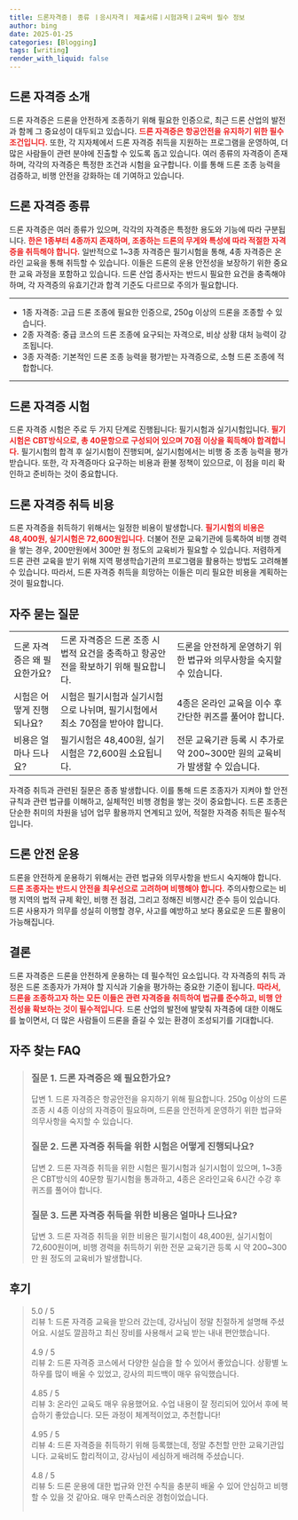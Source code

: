 ```yaml
---
title: 드론자격증ㅣ 종류 ㅣ응시자격ㅣ 제출서류ㅣ시험과목ㅣ교육비 필수 정보
author: bing
date: 2025-01-25
categories: [Blogging]
tags: [writing]
render_with_liquid: false
---
```



<h2 id='드론_자격증_소개'>드론 자격증 소개</h2>

<p>드론 자격증은 드론을 안전하게 조종하기 위해 필요한 인증으로, 최근 드론 산업의 발전과 함께 그 중요성이 대두되고 있습니다. <b><span style="color: #ee2323;">드론 자격증은 항공안전을 유지하기 위한 필수 조건입니다.</span></b> 또한, 각 지자체에서 드론 자격증 취득을 지원하는 프로그램을 운영하여, 더 많은 사람들이 관련 분야에 진출할 수 있도록 돕고 있습니다. 여러 종류의 자격증이 존재하며, 각각의 자격증은 특정한 조건과 시험을 요구합니다. 이를 통해 드론 조종 능력을 검증하고, 비행 안전을 강화하는 데 기여하고 있습니다.</p>

<h2 id='드론_자격증_종류'>드론 자격증 종류</h2>

<p>드론 자격증은 여러 종류가 있으며, 각각의 자격증은 특정한 용도와 기능에 따라 구분됩니다. <b><span style="color: #ee2323;">한은 1종부터 4종까지 존재하며, 조종하는 드론의 무게와 특성에 따라 적절한 자격증을 취득해야 합니다.</span></b> 일반적으로 1~3종 자격증은 필기시험을 통해, 4종 자격증은 온라인 교육을 통해 취득할 수 있습니다. 이들은 드론의 운용 안전성을 보장하기 위한 중요한 교육 과정을 포함하고 있습니다. 드론 산업 종사자는 반드시 필요한 요건을 충족해야 하며, 각 자격증의 유효기간과 합격 기준도 다르므로 주의가 필요합니다.</p>

<hr />

<ul>
    <li>1종 자격증: 고급 드론 조종에 필요한 인증으로, 250g 이상의 드론을 조종할 수 있습니다.</li>
    <li>2종 자격증: 중급 코스의 드론 조종에 요구되는 자격으로, 비상 상황 대처 능력이 강조됩니다.</li>
    <li>3종 자격증: 기본적인 드론 조종 능력을 평가받는 자격증으로, 소형 드론 조종에 적합합니다.</li>
</ul>

<hr />

<h2 id='드론_자격증_시험'>드론 자격증 시험</h2>

<p>드론 자격증 시험은 주로 두 가지 단계로 진행됩니다: 필기시험과 실기시험입니다. <b><span style="color: #ee2323;">필기시험은 CBT방식으로, 총 40문항으로 구성되어 있으며 70점 이상을 획득해야 합격합니다.</span></b> 필기시험의 합격 후 실기시험이 진행되며, 실기시험에서는 비행 중 조종 능력을 평가받습니다. 또한, 각 자격증마다 요구하는 비용과 환불 정책이 있으므로, 이 점을 미리 확인하고 준비하는 것이 중요합니다.</p>

<h2 id='드론_자격증_취득비용'>드론 자격증 취득 비용</h2>

<p>드론 자격증을 취득하기 위해서는 일정한 비용이 발생합니다. <b><span style="color: #ee2323;">필기시험의 비용은 48,400원, 실기시험은 72,600원입니다.</span></b> 더불어 전문 교육기관에 등록하여 비행 경력을 쌓는 경우, 200만원에서 300만 원 정도의 교육비가 필요할 수 있습니다. 저렴하게 드론 관련 교육을 받기 위해 지역 평생학습기관의 프로그램을 활용하는 방법도 고려해볼 수 있습니다. 따라서, 드론 자격증 취득을 희망하는 이들은 미리 필요한 비용을 계획하는 것이 필요합니다.</p>

<h2 id='자주_묻는_질문'>자주 묻는 질문</h2>

<table>
    <tr>
        <td>드론 자격증은 왜 필요한가요?</td>
        <td>드론 자격증은 드론 조종 시 법적 요건을 충족하고 항공안전을 확보하기 위해 필요합니다.</td>
        <td>드론을 안전하게 운영하기 위한 법규와 의무사항을 숙지할 수 있습니다.</td>
    </tr>
    <tr>
        <td>시험은 어떻게 진행되나요?</td>
        <td>시험은 필기시험과 실기시험으로 나뉘며, 필기시험에서 최소 70점을 받아야 합니다.</td>
        <td>4종은 온라인 교육을 이수 후 간단한 퀴즈를 풀어야 합니다.</td>
    </tr>
    <tr>
        <td>비용은 얼마나 드나요?</td>
        <td>필기시험은 48,400원, 실기시험은 72,600원 소요됩니다.</td>
        <td>전문 교육기관 등록 시 추가로 약 200~300만 원의 교육비가 발생할 수 있습니다.</td>
    </tr>
</table>

<p>자격증 취득과 관련된 질문은 종종 발생합니다. 이를 통해 드론 조종자가 지켜야 할 안전규칙과 관련 법규를 이해하고, 실체적인 비행 경험을 쌓는 것이 중요합니다. 드론 조종은 단순한 취미의 차원을 넘어 업무 활용까지 연계되고 있어, 적절한 자격증 취득은 필수적입니다. </p>

<h2 id='드론_안전_운용'>드론 안전 운용</h2>

<p>드론을 안전하게 운용하기 위해서는 관련 법규와 의무사항을 반드시 숙지해야 합니다. <b><span style="color: #ee2323;">드론 조종자는 반드시 안전을 최우선으로 고려하며 비행해야 합니다.</span></b> 주의사항으로는 비행 지역의 법적 규제 확인, 비행 전 점검, 그리고 정해진 비행시간 준수 등이 있습니다. 드론 사용자가 의무를 성실히 이행할 경우, 사고를 예방하고 보다 풍요로운 드론 활용이 가능해집니다.</p>

<h2 id='결론'>결론</h2>

<p>드론 자격증은 드론을 안전하게 운용하는 데 필수적인 요소입니다. 각 자격증의 취득 과정은 드론 조종자가 가져야 할 지식과 기술을 평가하는 중요한 기준이 됩니다. <b><span style="color: #ee2323;">따라서, 드론을 조종하고자 하는 모든 이들은 관련 자격증을 취득하여 법규를 준수하고, 비행 안전성을 확보하는 것이 필수적입니다.</span></b> 드론 산업의 발전에 발맞춰 자격증에 대한 이해도를 높이면서, 더 많은 사람들이 드론을 즐길 수 있는 환경이 조성되기를 기대합니다.</p>


<h2 id='자주_찾는_FAQ'>자주 찾는 FAQ</h2>
<div itemscope="" itemtype="https://schema.org/FAQPage"> 
<blockquote> 
<div itemscope="" itemprop="mainEntity" itemtype="https://schema.org/Question"> 
<h3 itemprop="name">질문 1. 드론 자격증은 왜 필요한가요?</h3> 
<div itemscope="" itemprop="acceptedAnswer" itemtype="https://schema.org/Answer"> 
<span itemprop="text"> 
<p>답변 1. 드론 자격증은 항공안전을 유지하기 위해 필요합니다. 250g 이상의 드론 조종 시 4종 이상의 자격증이 필요하며, 드론을 안전하게 운영하기 위한 법규와 의무사항을 숙지할 수 있습니다.</p> 
</span> 
</div> 
</div> 
<div itemscope="" itemprop="mainEntity" itemtype="https://schema.org/Question"> 
<h3 itemprop="name">질문 2. 드론 자격증 취득을 위한 시험은 어떻게 진행되나요?</h3> 
<div itemscope="" itemprop="acceptedAnswer" itemtype="https://schema.org/Answer"> 
<span itemprop="text"> 
<p>답변 2. 드론 자격증 취득을 위한 시험은 필기시험과 실기시험이 있으며, 1~3종은 CBT방식의 40문항 필기시험을 통과하고, 4종은 온라인교육 6시간 수강 후 퀴즈를 풀어야 합니다.</p> 
</span> 
</div> 
</div> 
<div itemscope="" itemprop="mainEntity" itemtype="https://schema.org/Question"> 
<h3 itemprop="name">질문 3. 드론 자격증 취득을 위한 비용은 얼마나 드나요?</h3> 
<div itemscope="" itemprop="acceptedAnswer" itemtype="https://schema.org/Answer"> 
<span itemprop="text"> 
<p>답변 3. 드론 자격증 취득을 위한 비용은 필기시험이 48,400원, 실기시험이 72,600원이며, 비행 경력을 취득하기 위한 전문 교육기관 등록 시 약 200~300만 원 정도의 교육비가 발생합니다.</p> 
</span> 
</div> 
</div> 
</blockquote> 
</div>
<h2 id='후기'>후기</h2>
<div itemscope itemtype="https://schema.org/Product">
  <blockquote>
  <div itemprop="review" itemscope itemtype="https://schema.org/Review">
      <div itemprop="reviewRating" itemscope itemtype="https://schema.org/Rating"> <span itemprop="ratingValue">5.0</span> / <span itemprop="bestRating">5</span> </div>
      <span itemprop="reviewBody">리뷰 1: 드론 자격증 교육을 받으러 갔는데, 강사님이 정말 친절하게 설명해 주셨어요. 시설도 깔끔하고 최신 장비를 사용해서 교육 받는 내내 편안했습니다.</span>
  </div>
  <br>
  <div itemprop="review" itemscope itemtype="https://schema.org/Review">
      <div itemprop="reviewRating" itemscope itemtype="https://schema.org/Rating"> <span itemprop="ratingValue">4.9</span> / <span itemprop="bestRating">5</span> </div>
      <span itemprop="reviewBody">리뷰 2: 드론 자격증 코스에서 다양한 실습을 할 수 있어서 좋았습니다. 상황별 노하우를 많이 배울 수 있었고, 강사의 피드백이 매우 유익했습니다.</span>
  </div>
  <br>
  <div itemprop="review" itemscope itemtype="https://schema.org/Review">
      <div itemprop="reviewRating" itemscope itemtype="https://schema.org/Rating"> <span itemprop="ratingValue">4.85</span> / <span itemprop="bestRating">5</span> </div>
      <span itemprop="reviewBody">리뷰 3: 온라인 교육도 매우 유용했어요. 수업 내용이 잘 정리되어 있어서 후에 복습하기 좋았습니다. 모든 과정이 체계적이었고, 추천합니다!</span>
  </div>
  <br>
  <div itemprop="review" itemscope itemtype="https://schema.org/Review">
      <div itemprop="reviewRating" itemscope itemtype="https://schema.org/Rating"> <span itemprop="ratingValue">4.95</span> / <span itemprop="bestRating">5</span> </div>
      <span itemprop="reviewBody">리뷰 4: 드론 자격증을 취득하기 위해 등록했는데, 정말 추천할 만한 교육기관입니다. 교육비도 합리적이고, 강사님이 세심하게 배려해 주셨습니다.</span>
  </div>
  <br>
  <div itemprop="review" itemscope itemtype="https://schema.org/Review">
      <div itemprop="reviewRating" itemscope itemtype="https://schema.org/Rating"> <span itemprop="ratingValue">4.8</span> / <span itemprop="bestRating">5</span> </div>
      <span itemprop="reviewBody">리뷰 5: 드론 운용에 대한 법규와 안전 수칙을 충분히 배울 수 있어 안심하고 비행할 수 있을 것 같아요. 매우 만족스러운 경험이었습니다.</span>
  </div>
  <br>
  </blockquote>
</div>
